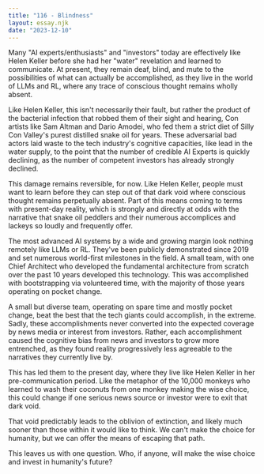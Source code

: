 ```yaml
---
title: "116 - Blindness"
layout: essay.njk
date: "2023-12-10"
---
```


Many "AI experts/enthusiasts" and "investors" today are effectively like Helen Keller before she had her "water" revelation and learned to communicate. At present, they remain deaf, blind, and mute to the possibilities of what can actually be accomplished, as they live in the world of LLMs and RL, where any trace of conscious thought remains wholly absent.

Like Helen Keller, this isn't necessarily their fault, but rather the product of the bacterial infection that robbed them of their sight and hearing, Con artists like Sam Altman and Dario Amodei, who fed them a strict diet of Silly Con Valley's purest distilled snake oil for years. These adversarial bad actors laid waste to the tech industry's cognitive capacities, like lead in the water supply, to the point that the number of credible AI Experts is quickly declining, as the number of competent investors has already strongly declined.

This damage remains reversible, for now. Like Helen Keller, people must want to learn before they can step out of that dark void where conscious thought remains perpetually absent. Part of this means coming to terms with present-day reality, which is strongly and directly at odds with the narrative that snake oil peddlers and their numerous accomplices and lackeys so loudly and frequently offer.

The most advanced AI systems by a wide and growing margin look nothing remotely like LLMs or RL. They've been publicly demonstrated since 2019 and set numerous world-first milestones in the field. A small team, with one Chief Architect who developed the fundamental architecture from scratch over the past 10 years developed this technology. This was accomplished with bootstrapping via volunteered time, with the majority of those years operating on pocket change.

A small but diverse team, operating on spare time and mostly pocket change, beat the best that the tech giants could accomplish, in the extreme. Sadly, these accomplishments never converted into the expected coverage by news media or interest from investors. Rather, each accomplishment caused the cognitive bias from news and investors to grow more entrenched, as they found reality progressively less agreeable to the narratives they currently live by.

This has led them to the present day, where they live like Helen Keller in her pre-communication period. Like the metaphor of the 10,000 monkeys who learned to wash their coconuts from one monkey making the wise choice, this could change if one serious news source or investor were to exit that dark void.

That void predictably leads to the oblivion of extinction, and likely much sooner than those within it would like to think. We can't make the choice for humanity, but we can offer the means of escaping that path.

This leaves us with one question. Who, if anyone, will make the wise choice and invest in humanity's future?
